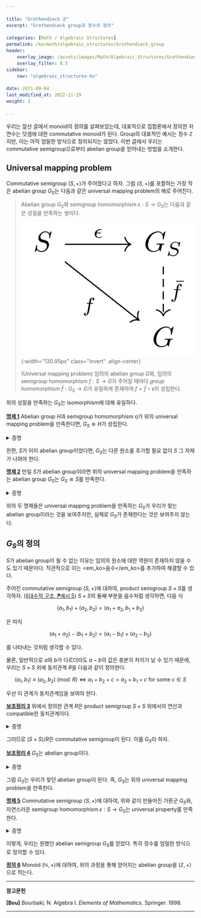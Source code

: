 ```yaml
---

title: "Grothendieck 군"
excerpt: "Grothendieck group과 정수의 정의"

categories: [Math / Algebraic Structures]
permalink: /ko/math/algebraic_structures/Grothendieck_group
header:
    overlay_image: /assets/images/Math/Algebraic_Structures/Grothendieck_group.png
    overlay_filter: 0.5
sidebar: 
    nav: "algebraic_structures-ko"

date: 2021-09-04
last_modified_at: 2022-11-29
weight: 3

---
```


우리는 앞선 글에서 monoid의 정의를 살펴보았는데, 대표적으로 집합론에서 정의한 자연수는 덧셈에 대한 commutative monoid가 된다. Group의 대표적인 예시는 정수 $\mathbb{Z}$지만, 이는 아직 엄밀한 방식으로 정의되지는 않았다. 이번 글에서 우리는 commutative semigroup으로부터 abelian group을 얻어내는 방법을 소개한다. 

## Universal mapping problem

Commutative semigroup $(S,+)$가 주어졌다고 하자. 그럼 $(S,+)$를 포함하는 가장 작은 abelian group $G_S$는 다음과 같은 universal mapping problem의 해로 주어진다.

> Abelian group $G_S$와 semigroup homomorphism $\epsilon:S\rightarrow G_S$는 다음과 같은 성질을 만족하는 쌍이다.  
>
>![universal_property](/assets/images/Math/Algebraic_Structures/Grothendieck_group-1.png){:width="130.95px"  class="invert" .align-center}
>     
>(Universal mapping problem) 임의의 abelian group $G$와, 임의의 semigroup homomorphism $f:S\rightarrow G$가 주어질 때마다 *group homomorphism* $\bar{f}:G_S\rightarrow G$가 유일하게 존재하여 $f=\bar{f}\circ\epsilon$이 성립한다.

위의 성질을 만족하는 $G_S$는 isomorphism에 대해 유일하다.

<div class="proposition" markdown="1">

<ins id="pp1">**명제 1**</ins> Abelian group $H$과 semigroup homomorphism $\eta$가 위의 universal mapping problem을 만족한다면, $G_S\cong H$가 성립한다.

</div>
<details class="proof" markdown="1">
<summary>증명</summary>

우선 다음 diagram을 살펴보자.

![uniqueness_1](/assets/images/Math/Algebraic_Structures/Grothendieck_group-2.png){:width="133.35px"  class="invert" .align-center}

그럼 universal property에서, $\eta= \bar{\eta}\circ\epsilon$이도록 하는 $\bar{\eta}: G_S\rightarrow H$가 존재한다. 한편, 다시 다음의 diagram에서

![uniqueness_2](/assets/images/Math/Algebraic_Structures/Grothendieck_group-3.png){:width="133.35px"  class="invert" .align-center}

$H$에 대한 universal property를 사용하면 $\epsilon=\bar{\epsilon}\circ\eta$이도록 하는 $\bar{\epsilon}:H\rightarrow G_S$가 존재한다. 그럼

$$\bar{\eta}\circ\bar{\epsilon}\circ\eta=\bar{\eta}\circ \epsilon=\eta=\id_{H}\circ \eta $$

이고, 다시 universal property에 의하여 $f\circ \eta=\eta$를 만족하는 $f$는 유일하므로 $f=\id_H=\bar{\eta}\circ \bar{\epsilon}$이 성립한다. 혹은, diagram의 언어로는, 다음 diagram을 commute하게 만드는 $H\rightarrow H$는 유일하므로 $\id_H=\bar{\eta}\circ \bar{\epsilon}$여야 한다.

![uniqueness_3](/assets/images/Math/Algebraic_Structures/Grothendieck_group-4.png){:width="180px"  class="invert" .align-center}

비슷하게 $\id\_{G_S}=\bar{\epsilon}\circ \bar{\eta}$가 성립한다는 것도 보일 수 있고, 따라서 $G_S\cong H$가 성립한다.
</details>

한편, $S$가 이미 abelian group이었다면, $G_S$는 다른 원소를 추가할 필요 없이 $S$ 그 자체가 나와야 한다.

<div class="proposition" markdown="1">

<ins id="pp2">**명제 2**</ins> 만일 $S$가 abelian group이라면 위의 universal mapping problem을 만족하는 abelian group $G_S$는 $G_S\cong S$를 만족한다.

</div>
<details class="proof" markdown="1">
<summary>증명</summary>

$S$와 $\id_S$가 자명하게 universal property를 만족하므로, 앞선 [명제 1](#pp1)에 의하여 universal property를 만족하는 임의의 abelian group은 $S$와 동형이어야 한다.

</details>

위의 두 명제들은 universal mapping problem을 만족하는 $G_S$가 우리가 찾는 abelian group이라는 것을 보여주지만, 실제로 $G_S$가 존재한다는 것은 보여주지 않는다. 

## $G_S$의 정의

$S$가 abelian group이 될 수 없는 이유는 임의의 원소에 대한 역원이 존재하지 않을 수도 있기 때문이다. 직관적으로 이는 <em_ko>음수</em_ko>를 추가하여 해결할 수 있다.

주어진 commutative semigroup $(S,+)$에 대하여, product semigroup $S\times S$를 생각하자. ([§대수적 구조, ⁋예시 5](/ko/math/algebraic_structures/algebraic_structure#ex5)) $S\times S$의 둘째 부분을 음수처럼 생각하면, 다음 식

$$(a_1, b_1)+(a_2, b_2)=(a_1+a_2, b_1+b_2)$$

은 마치

$$(a_1+a_2)-(b_1+b_2)=(a_1-b_1)+(a_2-b_2)$$

를 나타내는 것처럼 생각할 수 있다. 

물론, 일반적으로 $a$와 $b$가 다르더라도 $a-b$의 값은 충분히 차이가 날 수 있기 때문에, 우리는 $S\times S$ 위에 동치관계 $R$을 다음과 같이 정의한다.

$$(a_1, b_1)\equiv (a_2, b_2)\pmod{R}\iff a_1+b_2+c=a_2+b_1+c\text{ for some $c\in S$}$$

우선 이 관계가 동치관계임을 보여야 한다.

<div class="proposition" markdown="1">

<ins id="lem3">**보조정리 3**</ins> 위에서 정의한 관계 $R$은 product semigroup $S\times S$ 위에서의 연산과 compatible한 동치관계이다.

</div>
<details class="proof" markdown="1">
<summary>증명</summary>

우선, $R$이 동치관계임을 보이자. 임의의 $(a,b)\in S\times S$에 대하여, 

$$a+b+c=a+b+c$$

가 임의의 $c\in S$에 대해 성립하므로, $(a,b)\equiv(a,b)$이다. $(a_1,b_1)\equiv (a_2,b_2)$라 하자. 즉, 어떠한 $c\in S$에 대하여

$$a_1+b_2+c=a_2+b_1+c$$

가 성립한다. 그런데 이는 정확히 $(a_2,b_2)\equiv (a_1,b_1)$의 조건이므로, $R$은 symmetric하다. 마지막으로, $(a_1,b_1)\equiv(a_2,b_2)$이고 $(a_2,b_2)\equiv (a_3,b_3)$이라 하자. 그럼 어떤 $c$, $c'$에 대하여

$$a_1+b_2+c=a_2+b_1+c,\qquad a_2+b_3+c'=a_3+b_2+c'$$

가 성립한다. 이제 두 식을 더하면, 

$$a_1+b_3+(a_2+b_2+c+c')=a_3+b_1+(a_2+b_2+c+c')$$

이므로 $(a_1,b_1)\equiv(a_3,b_3)$이 성립한다. 즉, $R$은 동치관계가 된다.

이제 $R$이 $S\times S$의 연산과 compatible하다는 것을 보여야 한다. 이를 위해, $(a_1, b_1)\equiv(a_1',b_1')$이고 $(a_2, b_2)\equiv (a_2',b_2')$라 하자. 우리는 $(a_1+a_2, b_1+b_2)\equiv(a_1'+a_2', b_1'+b_2')$임을 보여야 한다. 주어진 조건으로부터, 적당한 $c_1$, $c_2$가 존재하여

$$a_1+b_1'+c_1=a_1'+b_1+c_1,\qquad a_2+b_2'+c_2=a_2'+b_2+c_2$$

가 성립한다. 이제, 두 식을 더하면
$$(a_1+a_2)+(b_1'+b_2')+(c_1+c_2)=(a_1'+a_2')+(b_1+b_2)+(c_1+c_2)$$

이 성립하므로, 정의에 의해 $(a_1+a_2, b_1+b_2)\equiv(a_1'+a_2', b_1'+b_2')\pmod{R}$이 성립하고, 따라서 $R$은 $S\times S$의 연산과 compatible하다. 

</details>

그러므로 $(S\times S)/R$은 commutative semigroup이 된다. 이를 $G_S$라 하자. 

<div class="proposition" markdown="1">

<ins id="lem4">**보조정리 4**</ins> $G_S$는 abelian group이다.

</div>
<details class="proof" markdown="1">
<summary>증명</summary>

$G_S$가 항등원과 역원을 가짐을 보이면 된다. 우리는 $(a,b)$를 $a-b$처럼 생각하고 있으므로, 항등원은 $(a,a)$, $(a,b)$의 역원은 $-(a-b)=b-a$, 즉 $(b,a)$가 될 것이다. 이를 증명하자.

우선, 임의의 $c\in S$에 대하여, $[(c,c)]$가 항등원이 됨을 보인다. 임의의 $[(a,b)]\in G_S$에 대하여,

$$[(a,b)]+[(c,c)]=[(a+c, b+c)]$$

가 성립한다. 그런데

$$(a+c)+b+d=(b+c)+a+d$$

가 임의의 $d\in S$에 대해 성립하므로, $(a+c, b+c)\equiv (a,b)$이고 따라서 $[(a+c, b+c)]=[(a,b)]$가 성립한다. 교환법칙에 의하여 $[(c,c)]+[(a,b)]=[(a,b)]$도 당연하게 성립하므로, $[(c,c)]$는 $G_S$의 항등원이 된다. 

한편, 임의의 $[(a,b)]\in G_S$에 대하여

$$[(a,b)]+[(b+a)]=[(a+b,a+b)]$$

이므로, 앞선 논증에 의해 $[(a,b)]+[(b,a)]$는 $G_S$의 항등원이 되고, $[(a,b)]+[(b,a)]$도 마찬가지다. 따라서 $G_S$의 임의의 원소의 역원이 존재하므로, $G_S$는 group의 구조를 가진다. 

</details>

그럼 $G_S$는 우리가 찾던 abelian group이 된다. 즉, $G_S$는 위의 universal mapping problem을 만족한다.

<div class="proposition" markdown="1">

<ins id="pp5">**명제 5**</ins> Commutative semigroup $(S, +)$에 대하여, 위와 같이 만들어진 가환군 $G_S$와, 자연스러운 semigroup homomorphism $\epsilon:S\rightarrow G_S$는 universal property를 만족한다.

</div>
<details class="proof" markdown="1">
<summary>증명</summary>

우선 $S$에서 $G_S$로의 *자연스러운 semigroup homomorphism*이 무엇인지부터 생각해보자. 우리는 $G_S$에서 $(a,b)$를 $a-b$로 취급하고 있으므로, $a$가 $G_S$에서는 $(a+b)-b$, 즉 $[(a+b, b)]$인 것을 알 수 있다. 따라서 $\epsilon$을 $a\mapsto[(a+a, a)]$으로 정의하자. 물론 아무 $b$나 택해서 $a\mapsto[(a+b,b)]$으로 정의해도 같은 값이 나온다.

Universal property를 증명하기 위해, 임의의 abelian group $G$와, semigroup homomorphism $f:S\rightarrow G$가 주어졌다고 하자. 

우선, 만약 주어진 성질을 만족하는 $\bar{f}:G_S\rightarrow S$가 존재한다면, $\bar{f}$는 반드시 유일해야 한다. 임의의 $[(a,b)]$에 대하여, 

$$\begin{aligned}\bar{f}\left([(a,b)]\right)&=\bar{f}\left([(a+(a+b), b+(a+b))]\right)=\bar{f}\left([(a+a,a)]+[(b, b+b)]\right)\\ &\bar{f}\left([(a+a, a)]\right)+\bar{f}\left([(b,b+b)]\right)=\bar{f}\left(\epsilon(a)\right)-\bar{f}\left(\epsilon(b)\right)\\ &=f(a)-f(b)\end{aligned}$$

이므로, 각각의 원소들에서의 함수값이 유일하게 정해지기 때문이다. 

이제 유일성 증명에서 힌트를 얻어, $\bar{f}([(a,b)])$를 $f(a)-f(a)$으로 정의하자. 우선, 이 정의는 잘 정의되어 있다. 즉, 만일 $(a_1,b_1)\equiv(a_2,b_2)$라면, $f(a_2)-f(b_2)=f(a_1)-f(b_1)$이 성립한다. $(a_1,b_1)\equiv(a_2,b_2)$이므로, 어떤 $c\in S$가 존재하여 $a_1+b_2+c=a_2+b_1+c$이고, 따라서

$$f(a_1)+f(b_2)+f(c)=f(a_1+b_2+c)=f(a_2+b_1+c)=f(a_2)+f(b_1)+f(c)$$

이므로, 양 변에서 $f(c)$를 빼고 적당히 이항해서 정리해주면

$$f(a_1)-f(b_1)=f(a_2)-f(b_2)$$

을 얻는다. 

또, $\bar{f}$는 group homomorphism이 된다. 임의의 $[(a_1, b_1)]$, $[(a_2,b_2)]$에 대하여

$$\begin{aligned}\bar{f}\left([(a_1,b_1)]+[(a_2, b_2)]\right)&=\bar{f}\left([(a_1+a_2, b_1+b_2)]\right)=f(a_1+a_2)-f(b_1+b_2)\\&=f(a_1)+f(a_2)-f(b_1)-f(b_2)=(f(a_1)-f(b_1))+(f(a_2)-f(b_2))\\&=\bar{f}\left([(a_1, b_1)]\right)+\bar{f}\left([(a_2,b_2)]\right)\end{aligned}$$

가 성립하기 때문이다. 

마지막으로, $\bar{f}$가 주어진 조건 $f=\bar{f}\circ\epsilon$을 만족한다는 것은 계산해보면 자명하다.

</details>

이렇게, 우리는 원했던 abelian semigroup $G_S$를 얻었다. 특히 정수를 엄밀한 방식으로 정의할 수 있다.

<div class="definition" markdown="1">

<ins id="df6">**정의 6**</ins> Monoid $(\mathbb{N},+)$에 대하여, 위의 과정을 통해 얻어지는 abelian group을 $(\mathbb{Z},+)$으로 적는다.

</div>

---

**참고문헌**

**[Bou]** Bourbaki, N. Algebra I. *Elements of Mathematics*. Springer. 1998.  

---